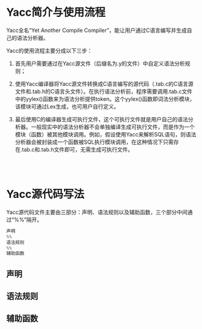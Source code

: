# Yacc简介与使用流程
Yacc全名“Yet Another Compile Compiler”，能让用户通过C语言编写并生成自己的语法分析器。

Yacc的使用流程主要分成以下三步：

1. 首先用户需要通过在Yacc源文件（后缀名为.y的文件）中自定义语法分析规则；

2. 使用Yacc编译器将Yacc源文件转换成C语言编写的源代码（.tab.c的C语言源文件和.tab.h的C语言头文件）。在执行语法分析前，程序需要调用.tab.c文件中的yylex()函数来为语法分析提供token。这个yylex()函数即词法分析模块，该模块可通过Lex生成，也可用户自行定义。

3. 最后使用C的编译器生成可执行文件，这个可执行文件就是用户自己的语法分析器。一般现实中的语法分析器不会单独编译生成可执行文件，而是作为一个模块（函数）被其他模块调用。例如，假设使用Yacc来解析SQL语句，则语法分析器会被封装成一个函数被SQL执行模块调用，在这种情况下只需存在.tab.c和.tab.h文件即可，无需生成可执行文件。

<br/><br/>

# Yacc源代码写法

Yacc源代码文件主要由三部分：声明、语法规则以及辅助函数，三个部分中间通过“%%”隔开。
```cpp
声明
%%
语法规则
%%
辅助函数
```
## 声明


## 语法规则


## 辅助函数






